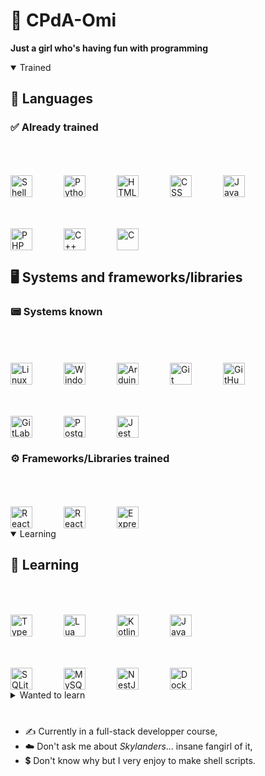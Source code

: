 # :space_invader: CPdA-Omi

**Just a girl who's having fun with programming**

<details open="true">
	<summary>Trained</summary>

## :speech_balloon: Languages

### :white_check_mark: Already trained

<div>
	<img title="Shell" alt="Shell" align="left" style="margin-top:50px; margin-right:50px" width="35px" src="https://cdn.jsdelivr.net/gh/devicons/devicon@latest/icons/bash/bash-original.svg"/>
	<img title="Python" alt="Python" align="left" style="margin-top:50px; margin-right:50px" width="35px" src="https://cdn.jsdelivr.net/gh/devicons/devicon@latest/icons/python/python-original.svg"/>
	<img title="HTML" alt="HTML" align="left" style="margin-top:50px; margin-right:50px" width="35px" src="https://cdn.jsdelivr.net/gh/devicons/devicon@latest/icons/html5/html5-original.svg"/>
	<img title="CSS" alt="CSS" align="left" style="margin-top:50px; margin-right:50px" width="35px" src="https://cdn.jsdelivr.net/gh/devicons/devicon@latest/icons/css3/css3-original.svg"/>
	<img title="JavaScript" alt="JavaScript" align="left" style="margin-top:50px; margin-right:50px" width="35px" src="https://cdn.jsdelivr.net/gh/devicons/devicon@latest/icons/javascript/javascript-original.svg"/>
	<img title="PHP" alt="PHP" align="left" style="margin-top:50px; margin-right:50px" width="35px" src="https://cdn.jsdelivr.net/gh/devicons/devicon@latest/icons/php/php-original.svg"/>
	<img title="C++" alt="C++" align="left" style="margin-top:50px; margin-right:50px" width="35px" src="https://cdn.jsdelivr.net/gh/devicons/devicon@latest/icons/cplusplus/cplusplus-original.svg"/>
	<img title="C" alt="C" style="margin-top:50px; margin-right:50px" width="35px" src="https://cdn.jsdelivr.net/gh/devicons/devicon@latest/icons/c/c-original.svg"/>
</div>

## :desktop_computer: Systems and frameworks/libraries

### :pager: Systems known

<div>
	<img title="Linux" alt="Linux" align="left" style="margin-top:50px; margin-right:50px" width="35px" src="https://cdn.jsdelivr.net/gh/devicons/devicon@latest/icons/linux/linux-original.svg"/>
	<img title="Windows" alt="Windows" align="left" style="margin-top:50px; margin-right:50px" width="35px" src="https://cdn.jsdelivr.net/gh/devicons/devicon@latest/icons/windows8/windows8-original.svg"/>
	<img title="Arduino" alt="Arduino" align="left" style="margin-top:50px; margin-right:50px" width="35px" src="https://cdn.jsdelivr.net/gh/devicons/devicon@latest/icons/arduino/arduino-original.svg"/>
	<img title="Git" alt="Git" align="left" style="margin-top:50px; margin-right:50px" width="35px" src="https://cdn.jsdelivr.net/gh/devicons/devicon@latest/icons/git/git-original.svg"/>
	<img title="GitHub" alt="GitHub" align="left" style="margin-top:50px; margin-right:50px" width="35px" src="https://cdn.jsdelivr.net/gh/devicons/devicon@latest/icons/github/github-original.svg"/>
	<img title="GitLab" alt="GitLab" align="left" style="margin-top:50px; margin-right:50px" width="35px" src="https://cdn.jsdelivr.net/gh/devicons/devicon@latest/icons/gitlab/gitlab-original.svg"/>
	<img title="PostgreSQL" alt="PostgreSQL" align="left" style="margin-top:50px; margin-right:50px" width="35px" src="https://cdn.jsdelivr.net/gh/devicons/devicon@latest/icons/postgresql/postgresql-original.svg"/>
	<img title="Jest" alt="Jest" style="margin-top:50px; margin-right:50px" width="35px" src="https://cdn.jsdelivr.net/gh/devicons/devicon@latest/icons/jest/jest-plain.svg"/>
</div>

### :gear: Frameworks/Libraries trained

<div>
	<img title="React" alt="React" align="left" style="margin-top:50px; margin-right:50px" width="35px" src="https://cdn.jsdelivr.net/gh/devicons/devicon@latest/icons/react/react-original.svg"/>
	<img title="React Router" alt="React Router" align="left" style="margin-top:50px; margin-right:50px" width="35px" src="https://cdn.jsdelivr.net/gh/devicons/devicon@latest/icons/reactrouter/reactrouter-original.svg"/>
	<img title="ExpressJS" alt="ExpressJS" style="margin-top:50px; margin-right:50px" width="35px" src="https://cdn.jsdelivr.net/gh/devicons/devicon@latest/icons/express/express-original.svg"/>
</div>

</details>

<details open="true">
	<summary>Learning</summary>

## :arrows_counterclockwise: Learning

<div>
	<img title="TypeScript" alt="TypeScript" align="left" style="margin-top:50px; margin-right:50px" width="35px" src="https://cdn.jsdelivr.net/gh/devicons/devicon@latest/icons/typescript/typescript-original.svg"/>
	<img title="Lua" alt="Lua" align="left" style="margin-top:50px; margin-right:50px" width="35px" src="https://cdn.jsdelivr.net/gh/devicons/devicon@latest/icons/lua/lua-original.svg"/>
	<img title="Kotlin" alt="Kotlin" align="left" style="margin-top:50px; margin-right:50px" width="35px" src="https://cdn.jsdelivr.net/gh/devicons/devicon@latest/icons/kotlin/kotlin-original.svg"/>
	<img title="Java" alt="Java" style="margin-top:50px; margin-right:50px" width="35px" src="https://cdn.jsdelivr.net/gh/devicons/devicon@latest/icons/java/java-original.svg"/>
</div>

<div>
	<img title="SQLite" alt="SQLite" align="left" style="margin-top:50px; margin-right:50px" width="35px" src="https://cdn.jsdelivr.net/gh/devicons/devicon@latest/icons/sqlite/sqlite-original.svg"/>
	<img title="MySQL" alt="MySQL" align="left" style="margin-top:50px; margin-right:50px" width="35px" src="https://cdn.jsdelivr.net/gh/devicons/devicon@latest/icons/mysql/mysql-original.svg"/>
	<img title="NestJS" alt="NestJS" align="left" style="margin-top:50px; margin-right:50px" width="35px" src="https://cdn.jsdelivr.net/gh/devicons/devicon@latest/icons/nestjs/nestjs-original.svg"/>
	<img title="Docker" alt="Docker" style="margin-top:50px; margin-right:50px" width="35px" src="https://cdn.jsdelivr.net/gh/devicons/devicon@latest/icons/docker/docker-original.svg"/>
</div>

</details>

<details>
	<summary>Wanted to learn</summary>

## :thinking: Wanted to learn

<div>
	<img title="Azure" alt="Azure" align="left" style="margin-top:50px; margin-right:50px" width="35px" src="https://cdn.jsdelivr.net/gh/devicons/devicon@latest/icons/azure/azure-original.svg"/>
	<img title="Flutter" alt="Flutter" align="left" style="margin-top:50px; margin-right:50px" width="35px" src="https://cdn.jsdelivr.net/gh/devicons/devicon@latest/icons/flutter/flutter-original.svg"/>
	<img title="Go" alt="Go" align="left" style="margin-top:50px; margin-right:50px" width="35px" src="https://cdn.jsdelivr.net/gh/devicons/devicon@latest/icons/go/go-original-wordmark.svg"/>
	<img title="Rust" alt="Rust" style="margin-top:50px; margin-right:50px" width="35px" src="https://cdn.jsdelivr.net/gh/devicons/devicon@latest/icons/rust/rust-original.svg"/>
</div>

</details>

#

- :writing_hand: Currently in a full-stack developper course,
- :cloud: Don't ask me about *Skylanders*... insane fangirl of it,
- :heavy_dollar_sign: Don't know why but I very enjoy to make shell scripts.

<!--
**CPdA-Omi/CPdA-Omi** is a ✨ _special_ ✨ repository because its `README.md` (this file) appears on your GitHub profile.

Here are some ideas to get you started:

- 🔭 I’m currently working on ...
- 🌱 I’m currently learning ...
- 👯 I’m looking to collaborate on ...
- 🤔 I’m looking for help with ...
- 💬 Ask me about ...
- 📫 How to reach me: ...
- 😄 Pronouns: ...
- ⚡ Fun fact: ...
-->
